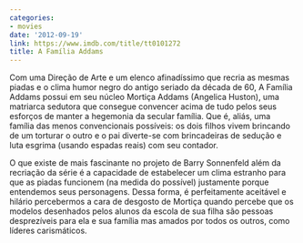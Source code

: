 ```yaml
---
categories:
- movies
date: '2012-09-19'
link: https://www.imdb.com/title/tt0101272
title: A Família Addams
---
```


Com uma Direção de Arte e um elenco afinadíssimo que recria as mesmas piadas e o clima humor negro do antigo seriado da década de 60, A Família Addams possui em seu núcleo Mortiça Addams (Angelica Huston), uma matriarca sedutora que consegue convencer acima de tudo pelos seus esforços de manter a hegemonia da secular família. Que é, aliás, uma família das menos convencionais possíveis: os dois filhos vivem brincando de um torturar o outro e o pai diverte-se com brincadeiras de sedução e luta esgrima (usando espadas reais) com seu contador.

O que existe de mais fascinante no projeto de Barry Sonnenfeld além da recriação da série é a capacidade de estabelecer um clima estranho para que as piadas funcionem (na medida do possível) justamente porque entendemos seus personagens. Dessa forma, é perfeitamente aceitável e hilário percebermos a cara de desgosto de Mortiça quando percebe que os modelos desenhados pelos alunos da escola de sua filha são pessoas desprezíveis para ela e sua família mas amados por todos os outros, como líderes carismáticos.